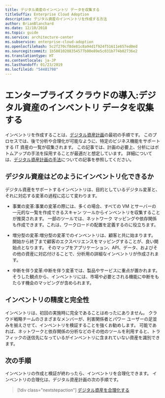 ```yaml
---
title: デジタル資産のインベントリ データを収集する
titleSuffix: Enterprise Cloud Adoption
description: デジタル資産のインベントリを作成する方法
author: BrianBlanchard
ms.date: 12/10/2018
ms.topic: guide
ms.service: architecture-center
ms.subservice: enterprise-cloud-adoption
ms.openlocfilehash: 5c2f270cf8de81c8a94d1f924f51611e657ed0ed
ms.sourcegitcommit: 1b50810208354577b00e89e5c031b774b02736e2
ms.translationtype: HT
ms.contentlocale: ja-JP
ms.lasthandoff: 01/23/2019
ms.locfileid: "54481798"
---
```

# <a name="enterprise-cloud-adoption-gather-inventory-data-for-a-digital-estate"></a>エンタープライズ クラウドの導入:デジタル資産のインベントリ データを収集する

インベントリを作成することは、[デジタル資産計画](overview.md)の最初の手順です。 このプロセスでは、後で分析や合理化が可能なように、特定のビジネス機能をサポートする IT 資産の一覧が収集されます。 この記事では、計画の必要上、分析にはボトムアップの手法を採用することが最適だと想定しています。 詳細については、[デジタル資産計画の手法](./approach.md)についての記事を参照してください。

## <a name="how-can-a-digital-estate-be-inventoried"></a>デジタル資産はどのようにインベントリ化できるか

デジタル資産をサポートするインベントリは、目的としているデジタル変革と、それに対応する変革の過程に応じて変わります。

- 事業の変革:事業の変革の際には、多くの場合、すべての VM とサーバーの一元的な一覧を作成できるスキャン ツールからインベントリを収集することが推奨されます。 一部のツールでは、ネットワーク マッピングや依存関係も作成できます。これは、ワークロードの配置を定義するのに役立ちます。

- 増分型の変革:増分型の変革でのインベントリは、顧客と共に始まります。 開始から終了まで顧客のエクスペリエンスをマッピングすることが、良い開始点となります。 そのマップをアプリケーション、API、データ、およびその他の資産に対応付けることで、分析用の詳細なインベントリが作成されます。

- 中断を伴う変革:中断を伴う変革では、製品やサービスに重点が置かれます。 そうした観点から、インベントリには、市場や必要とされる機能に中断をもたらす機会のマッピングが含められます。

## <a name="accuracy-and-completeness-of-an-inventory"></a>インベントリの精度と完全性

インベントリは、初回の実施時に完全であることはめったにありません。 クラウド戦略チームのさまざまなメンバーが、利害関係者とパワー ユーザーの足並みを揃えさせて、インベントリを検証することを強くお勧めします。 可能であれば、ネットワークと依存関係の分析などのその他のツールを利用すると、トラフィックの送信先になっているがインベントリに含まれていない資産を識別できます。

## <a name="next-steps"></a>次の手順

インベントリの作成と検証が終わったら、インベントリを合理化できます。 インベントリの合理化は、デジタル資産計画の次の手順です。

> [!div class="nextstepaction"]
> [デジタル資産を合理化する](rationalize.md)